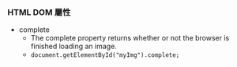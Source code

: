 ### HTML DOM 屬性

- complete
  - The complete property returns whether or not the browser is finished loading an image.
  - `document.getElementById("myImg").complete;`

